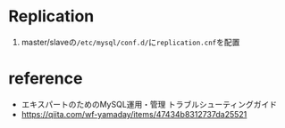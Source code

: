 # Replication

1. master/slaveの`/etc/mysql/conf.d/`に`replication.cnf`を配置

# reference

- エキスパートのためのMySQL運用・管理 トラブルシューティングガイド
- https://qiita.com/wf-yamaday/items/47434b8312737da25521
